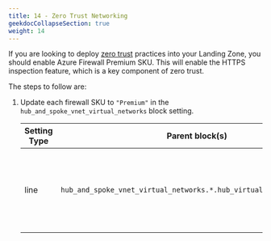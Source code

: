 ```yaml
---
title: 14 - Zero Trust Networking
geekdocCollapseSection: true
weight: 14
---
```


If you are looking to deploy [zero trust](https://learn.microsoft.com/azure/cloud-adoption-framework/ready/landing-zone/design-area/security-zero-trust) practices into your Landing Zone, you should enable Azure Firewall Premium SKU.
This will enable the HTTPS inspection feature, which is a key component of zero trust.

The steps to follow are:

1. Update each firewall SKU to `"Premium"` in the `hub_and_spoke_vnet_virtual_networks` block setting.

    | Setting Type | Parent block(s) | Key | Action | Count | Notes |
    | - | - | - | - | - | - |
    | line | `hub_and_spoke_vnet_virtual_networks.*.hub_virtual_network.firewall` | `sku_tier` | Change value to `"Premium"` | 1+ | In multi-region deployments, change all regions [primary, secondary] value as well |
